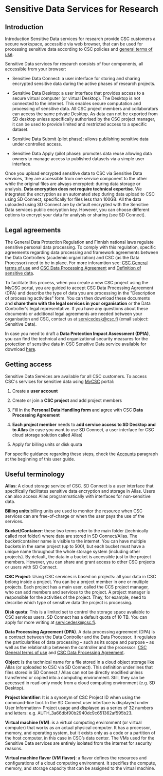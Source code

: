 
# Sensitive Data Services for Research


## Introduction

Introduction 
Sensitive Data services for research provide CSC customers a secure workspace, accessible via web browser, that can be used for processing sensitive data according to CSC policies and [general terms of use](https://research.csc.fi/general-terms-of-use).

Sensitive Data services for research consists of four components, all accessible from your browser:

* Sensitive Data Connect: a user interface for storing and sharing encrypted sensitive data during the active phases of research projects.

* Sensitive Data Desktop: a user interface that provides access to a secure virtual computer (or virtual Desktop). The Desktop is not connected to the internet. This enables secure computation and processing of sensitive data. All CSC project members and collaborators can access the same private Desktop. As data can not be exported from SD desktop unless specifically authorised by the CSC project manager,  it can be used to provide limited and restricted access to a specific dataset.

* Sensitive Data Submit (pilot phase): allows publishing sensitive data under controlled access.

* Sensitive Data Apply (pilot phase): promotes data reuse allowing data owners to manage access to published datasets via a simple user interface. 


Once you upload encrypted sensitive data to CSC via Sensitive Data services, they are accessible from one service component to the other while the original files are always encrypted: during data storage or analysis. **Data encryption does not require technical expertise**. We integrated the encryption as an automated step during data upload to CSC using SD Connect, specifically for files less than 100GB. All the data uploaded using SD Connect are by default encrypted with the Sensitive Data services public encryption key. However, you can choose different options to encrypt your data for analysis or sharing (see SD Connect).



## Legal agreements

The General Data Protection Regulation and Finnish national laws regulate sensitive personal data processing. To comply with this regulation, specific agreements regarding data processing and framework agreements between the Data Controllers (academic organization) and CSC (as the Data Processor) need to be in place.
For more inforamtion see: [CSC General terms of use](https://research.csc.fi/general-terms-of-use) and [CSC Data Processing Agreement](https://research.csc.fi/data-processing-agreement) and [Definition of sensitive data](https://research.csc.fi/definition-of-sensitive-data).

To facilitate this process, when you create a new CSC project using the MyCSC portal, you are guided to accept CSC Data Processing Agreement (DPA) and describe the type of data you are processing in the "Description of processing activities" form. You can then download these documents and **share them with the legal services in your organisation** or the Data Controller's legal representative. If you have any questions about these documents or additional legal agreements are needed between your organisation and CSC, contact us at servicedesk@csc.fi (email subject: Sensitive Data).

In case you need to draft a **Data Protection Impact Assessment (DPIA)**, you can find the technical and organizational security measures for the protection of
sensitive data in CSC Sensitive Data service available for download [here](./technical-organisational-sec-measures.pdf).


## Getting access

Sensitive Data Services are available for all CSC customers.
To access CSC's services for sensitive data using [MyCSC](https://my.csc.fi) portal:

   1. Create a **user account**

   3. Create or join a **CSC project** and add project members

   4. Fill in the **Personal Data Handling form** and agree with CSC **Data Processing Agreement**
    
   5. **Each project member** needs to **add service access to SD Desktop and to Allas** (in case you want to use SD Connect, a user interface for CSC cloud storage solution called Allas)

   6. Apply for billing units or disk quota

For specific guidance regarding these steps, check the [Accounts](../../accounts/index.md) paragraph at the beginning of this user guide.


## Useful terminology

**Allas**: A cloud storage service of CSC. SD Connect is a user interface that specifically facilitates sensitive data encryption and storage in Allas. Users can also access Allas programmatically with interfaces for non-sensitive data.

**Billing units**:billing units are used to monitor the resource when CSC services can are free-of-charge or when the user pays the use of the services.

**Bucket/Container**: these two terms refer to the main folder (technically called root folder) where data are stored in SD Connect/Allas. The bucket/container name is visible to the internet. You can have multiple buckets in the same project (up to 500), but each bucket must have a unique name throughout the whole storage system (including other projects). By default, the data in a bucket is accessible just to the project members. However, you can share and grant access to other CSC projects or users with SD Connect.

**CSC Project**: Using CSC services is based on projects: all your data in CSC belong inside a project. You can be a project member in one or multiple projects. Each project has a main user, called the CCS project manager, who can add members and services to the project. A project manager is responsible for the activities of the project. They, for example, need to describe which type of sensitive data the project is processing.

**Disk quota**: This is a limited set to control the storage space available to CSC services users. SD Connect has a default quota of 10 TB. You can apply for more writing at servicedesk@csc.fi. 

**Data Processing Agreement (DPA)**. A data processing agreement (DPA) is a contract between the Data Controller and the Data Processor. It regulates the particularities of data processing – such as its scope and purpose – as well as the relationship between the controller and the processor: [CSC General terms of use](https://research.csc.fi/general-terms-of-use) and [CSC Data Processing Agreement](https://research.csc.fi/data-processing-agreement).

**Object**: is the technical name for a file stored in a cloud object storage like Allas (or uploaded to CSC via SD Connect). This definition underlines that files stored in SD Connect /  Allas can not be directly modified unless transferred or copied into a computing environment. Still, they can be accessed in read-only mode from a cloud computing environment (e.g. SD Desktop). 

**Project Identifier**: It is a synonym of CSC Project ID when using the command-line tool. In the SD Connect user interface is displayed under User Information> Project usage and displayed as a series of 32 numbers and letters: e.g. AUTH_3a66dbf90b2940dc9c651362af595b23.

**Virtual machine (VM)**: is a virtual computing environment (or virtual computer) that works as an actual physical computer. It has a processor, memory, and operating system, but it exists only as a code or a partition of the host computer, in this case in CSC’s data center. The VMs used for the Sensitive Data services are entirely isolated from the internet for security reasons.

**Virtual machine flavor (VM flavor)**: a flavor defines the resources and configurations of a cloud computing environment. It specifies the compute, memory, and storage capacity that can be assigned to the virtual machine.

